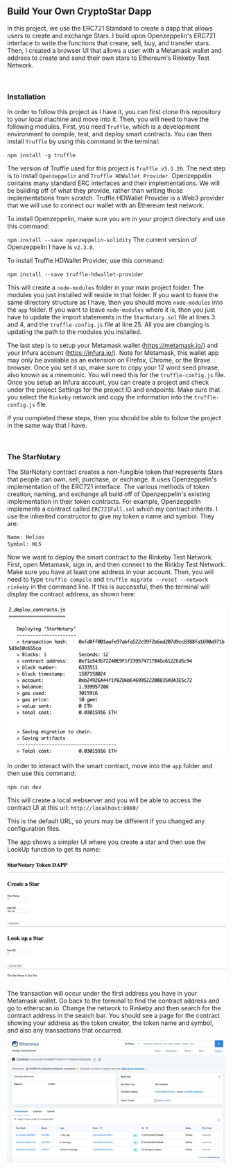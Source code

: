 ## Build Your Own CryptoStar Dapp

In this project, we use the ERC721 Standard to create a dapp that allows users to create and exchange Stars. I build upon Openzeppelin's ERC721 interface to write the functions that create, sell, buy, and transfer stars. Then, I created a browser UI that allows a user with a Metamask wallet and address to create and send their own stars to Ethereum's Rinkeby Test Network.

<br>

### Installation
In order to follow this project as I have it, you can first clone this repository to your local machine and move into it. Then, you will need to have the following modules. First, you need `Truffle`, which is a development environment to compile, test, and deploy smart contracts. You can then install `Truffle` by using this command in the terminal:

`npm install -g truffle`

The version of Truffle used for this project is `Truffle v5.1.20`.
The next step is to install `Openzeppelin` and `Truffle HDWallet Provider`. Openzeppelin contains many standard ERC interfaces and their implementations. We will be building off of what they provide, rather than writing those implementations from scratch. Truffle HDWallet Provider is a Web3 provider that we will use to connect our wallet with an Ethereum test network.

To install Openzeppelin, make sure you are in your project directory and use this command:

`npm install --save openzeppelin-solidity`
The current version of Openzeppelin I have is `v2.3.0`.

To install Truffle HDWallet Provider, use this command:

`npm install --save truffle-hdwallet-provider`

This will create a `node-modules` folder in your main project folder. The modules you just installed will reside in that folder. If you want to have the same directory structure as I have, then you should move `node-modules` into the `app` folder. If you want to leave `node-modules` where it is, then you just have to update the import statements in the `StarNotary.sol` file at lines 3 and 4, and the `truffle-config.js` file at line 25. All you are changing is updating the path to the modules you installed.

The last step is to setup your Metamask wallet (https://metamask.io/)
and your Infura account (https://infura.io/). Note for Metamask, this wallet app may only be available as an extension on Firefox, Chrome, or the Brave browser. Once you set it up, make sure to copy your 12 word seed phrase, also known as a mnemonic. You will need this for the `truffle-config.js` file. Once you setup an Infura account, you can create a project and check under the project Settings for the project ID and endpoints. Make sure that you select the `Rinkeby` network and copy the information into the `truffle-config.js` file.

If you completed these steps, then you should be able to follow the project in the same way that I have.

<br>

### The StarNotary
The StarNotary contract creates a non-fungible token that represents Stars that people can own, sell, purchase, or exchange. It uses Openzeppelin's implementation of the ERC721 interface. The various methods of token creation, naming, and exchange all build off of Openzeppelin's existing implementation in their token contracts. For example, Openzeppelin implements a contract called `ERC721Full.sol` which my contract inherits. I use the inherited constructor to give my token a name and symbol. They are:

```
Name: Helios
Symbol: HLS
```

Now we want to deploy the smart contract to the Rinkeby Test Network. First, open Metamask, sign in, and then connect to the Rinkby Test Network. Make sure you have at least one address in your account. Then, you will need to type `truffle compile` and `truffle migrate --reset --network rinkeby` in the command line. If this is successful, then the terminal will display the contract address, as shown here:

![contract migration](./imgs/contract_migration.png)

In order to interact with the smart contract, move into the `app` folder and then use this command:

`npm run dev`

This will create a local webserver and you will be able to access the contract UI at this url: `http://localhost:8080/`

This is the default URL, so yours may be different if you changed any configuration files.

The app shows a simpler UI where you create a star and then use the LookUp function to get its name:

![Front-End UI](./imgs/front_end.png)

The transaction will occur under the first address you have in your Metamask wallet. Go back to the terminal to find the contract address and go to etherscan.io.
Change the network to Rinkeby and then search for the contract address in the search bar. You should see a page for the contract showing your address as the token creator, the token name and symbol, and also any transactions that occurred.

![etherscan](./imgs/etherscan.png)


